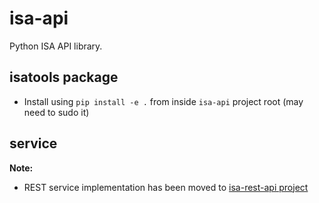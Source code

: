# isa-api

Python ISA API library.

## isatools package

* Install using `pip install -e .` from inside `isa-api` project root (may need to sudo it)

## service

**Note:**

* REST service implementation has been moved to [isa-rest-api project](https://github.com/ISA-tools/isa-rest-api)
